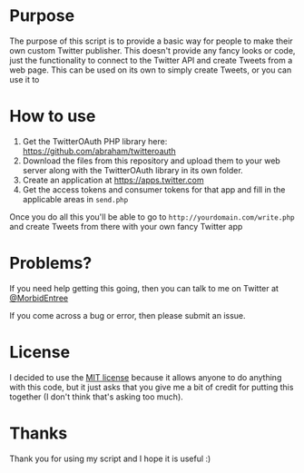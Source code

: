 # Purpose
The purpose of this script is to provide a basic way for people to make their own custom Twitter publisher. This doesn't provide any fancy looks or code, just the functionality to connect to the Twitter API and create Tweets from a web page.
This can be used on its own to simply create Tweets, or you can use it to 
# How to use
1. Get the TwitterOAuth PHP library here: https://github.com/abraham/twitteroauth
2. Download the files from this repository and upload them to your web server along with the TwitterOAuth library in its own folder.
3. Create an application at https://apps.twitter.com
4. Get the access tokens and consumer tokens for that app and fill in the applicable areas in `send.php`

Once you do all this you'll be able to go to `http://yourdomain.com/write.php` and create Tweets from there with your own fancy Twitter app

# Problems?
If you need help getting this going, then you can talk to me on Twitter at [@MorbidEntree](https://twitter.com/MorbidEntree)

If you come across a bug or error, then please submit an issue.

# License
I decided to use the [MIT license](http://choosealicense.com/licenses/mit/) because it allows anyone to do anything with this code, but it just asks that you give me a bit of credit for putting this together (I don't think that's asking too much).

# Thanks
Thank you for using my script and I hope it is useful :)
